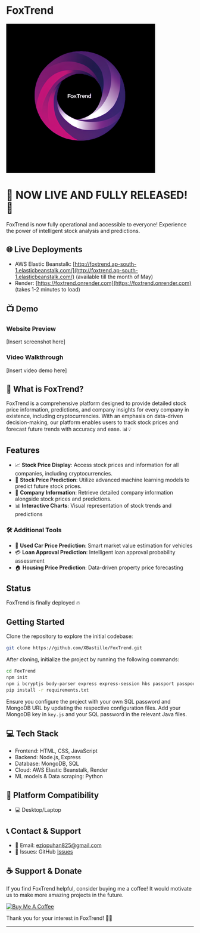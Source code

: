 # FoxTrend

<img src="public/Media/website_logo.jpg" alt="FoxTrend Logo" height="400">

# 🎉 NOW LIVE AND FULLY RELEASED! 🚀
FoxTrend is now fully operational and accessible to everyone! Experience the power of intelligent stock analysis and predictions.

## 🌐 Live Deployments
- AWS Elastic Beanstalk: [http://foxtrend.ap-south-1.elasticbeanstalk.com/](http://foxtrend.ap-south-1.elasticbeanstalk.com/) (available till the month of May)
- Render: [https://foxtrend.onrender.com](https://foxtrend.onrender.com) (takes 1-2 minutes to load)

## 📺 Demo
### Website Preview
[Insert screenshot here]

### Video Walkthrough
[Insert video demo here]

## 🎯 What is FoxTrend?
FoxTrend is a comprehensive platform designed to provide detailed stock price information, predictions, and company insights for every company in existence, including cryptocurrencies. With an emphasis on data-driven decision-making, our platform enables users to track stock prices and forecast future trends with accuracy and ease. 📊💡

## Features

- 📈 **Stock Price Display**: Access stock prices and information for all companies, including cryptocurrencies.
- 🤖 **Stock Price Prediction**: Utilize advanced machine learning models to predict future stock prices.
- 🏢 **Company Information**: Retrieve detailed company information alongside stock prices and predictions.
- 📊 **Interactive Charts**: Visual representation of stock trends and predictions

### 🛠 Additional Tools
- 🚗 **Used Car Price Prediction**: Smart market value estimation for vehicles
- 💳 **Loan Approval Prediction**: Intelligent loan approval probability assessment
- 🏠 **Housing Price Prediction**: Data-driven property price forecasting

## Status
FoxTrend is finally deployed 🔥

## Getting Started

Clone the repository to explore the initial codebase:

```bash
git clone https://github.com/XBastille/FoxTrend.git
```

After cloning, initialize the project by running the following commands:

```bash
cd FoxTrend
npm init
npm i bcryptjs body-parser express express-session hbs passport passport-local node-cron csv-parser mongoose aws-sdk winston cluster
pip install -r requirements.txt
```

Ensure you configure the project with your own SQL password and MongoDB URL by updating the respective configuration files. Add your MongoDB key in `key.js` and your SQL password in the relevant Java files.

## 💻 Tech Stack
- Frontend: HTML, CSS, JavaScript
- Backend: Node.js, Express
- Database: MongoDB, SQL
- Cloud: AWS Elastic Beanstalk, Render
- ML models & Data scraping: Python

## 📱 Platform Compatibility
- 💻 Desktop/Laptop

## 📞 Contact & Support
- 📧 Email: [eziopuhan825@gmail.com](mailto:eziopuhan825@gmail.com)
- 💬 Issues: GitHub [Issues](https://github.com/XBastille/FoxTrend/issues)

## ☕ Support & Donate

If you find FoxTrend helpful, consider buying me a coffee! It would motivate us to make more amazing projects in the future.

<a href="https://buymeacoffee.com/xbastille" target="_blank"><img src="https://www.buymeacoffee.com/assets/img/custom_images/orange_img.png" alt="Buy Me A Coffee" style="height: 41px !important;width: 174px !important;box-shadow: 0px 3px 2px 0px rgba(190, 190, 190, 0.5) !important;-webkit-box-shadow: 0px 3px 2px 0px rgba(190, 190, 190, 0.5) !important;" ></a>


Thank you for your interest in FoxTrend! 🙏🚀

---


